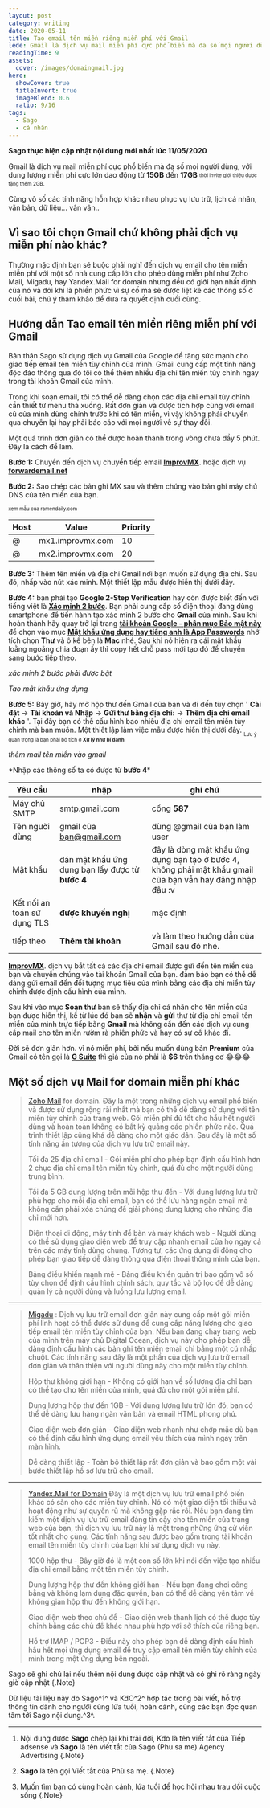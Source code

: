 ```yaml
---
layout: post
category: writing
date: 2020-05-11
title: Tạo email tên miền riêng miễn phí với Gmail
lede: Gmail là dịch vụ mail miễn phí cực phổ biến mà đa số mọi người dùng, với dung lượng miễn phí cực lớn dao động từ 15GB đến 17GB thời invite giới thiệu được tặng thêm 2GB
readingTime: 9
assets:
  cover: /images/domaingmail.jpg
hero:
  showCover: true
  titleInvert: true
  imageBlend: 0.6
  ratio: 9/16
tags:
  - Sago
  - cá nhân
---
```

**Sago thực hiện cập nhật nội dung mới nhất lúc 11/05/2020**

Gmail là dịch vụ mail miễn phí cực phổ biến mà đa số mọi người dùng, với dung lượng miễn phí cực lớn dao động từ **15GB** đến **17GB** <sub><sup>thời invite giới thiệu được tặng thêm 2GB</sup></sub>.

Cùng vô số các tính năng hỗn hợp khác nhau phục vụ lưu trữ, lịch cá nhân, văn bản, dữ liệu... vân vân..

<Media ratio="844/1500" image="/images/domaingmail.jpg"/>

## Vì sao tôi chọn Gmail chứ không phải dịch vụ miễn phí nào khác?

Thường mặc định bạn sẽ buộc phải nghĩ đến dịch vụ email cho tên miền miễn phí với một số nhà cung cấp lớn cho phép dùng miễn phí như Zoho Mail, Migadu, hay Yandex.Mail for domain nhưng đều có giới hạn nhất định của nó và đôi khi là phiền phức vì sự cố mà sẽ được liệt kê các thông số ở cuối bài, chú ý tham khảo để đưa ra quyết định cuối cùng.

## Hướng dẫn Tạo email tên miền riêng miễn phí với Gmail

Bản thân Sago sử dụng dịch vụ Gmail của Google để tăng sức mạnh cho giao tiếp email tên miền tùy chỉnh của mình. Gmail cung cấp một tính năng độc đáo thông qua đó tôi có thể thêm nhiều địa chỉ tên miền tùy chỉnh ngay trong tài khoản Gmail của mình. 

Trong khi soạn email, tôi có thể dễ dàng chọn các địa chỉ email tùy chỉnh cần thiết từ menu thả xuống. Rất đơn giản và được tích hợp cùng với email cũ của mình dùng chính trước khi có tên miền, vì vậy không phải chuyển qua chuyển lại hay phải báo cáo với mọi người về sự thay đổi.

Một quá trình đơn giản có thể được hoàn thành trong vòng chưa đầy 5 phút. Đây là cách để làm. 

**Bước 1:** Chuyển đến dịch vụ chuyển tiếp email [**ImprovMX**](https://improvmx.com). hoặc dịch vụ [**forwardemail.net**](https://forwardemail.net/#/)

**Bước 2:** Sao chép các bản ghi MX sau và thêm chúng vào bản ghi máy chủ DNS của tên miền của bạn.

<sub><sub>xem mẫu của ramendaily.com</sub></sub>


| **Host** | **Value**        | **Priority** |
| -------- | ---------------- | ------------ |
| @        | mx1.improvmx.com | 10           |
| @        | mx2.improvmx.com | 20           |

**Bước 3:** Thêm tên miền và địa chỉ Gmail nơi bạn muốn sử dụng địa chỉ. Sau đó, nhấp vào nút xác minh. Một thiết lập mẫu được hiển thị dưới đây.


**Bước 4:** bạn phải tạo **Google 2-Step Verification** hay còn được biết đến với tiếng việt là [**Xác minh 2 bước**](https://myaccount.google.com/security). Bạn phải cung cấp số điện thoại đang dùng smartphone để tiến hành tạo xác minh 2 bước cho **Gmail** của mình. Sau khi hoàn thành hãy quay trở lại trang [**tài khoản Google - phân mục Bảo mật này**](https://myaccount.google.com/security) để chọn vào mục [**Mật khẩu ứng dụng hay tiếng anh là App Passwords**](https://myaccount.google.com/apppasswords?utm_source=google-account&utm_medium=web) nhớ tích chọn **Thư** và ô kế bên là **Mac** nhé. Sau khi nó hiện ra cái mật khẩu loằng ngoằng chia đoạn ấy thì copy hết chỗ pass mới tạo đó để chuyển sang bước tiếp theo.


_xác minh 2 bước phải được bật_

_Tạo mật khẩu ứng dụng_

**Bước 5:** Bây giờ, hãy mở hộp thư đến Gmail của bạn và đi đến tùy chọn ' **Cài đặt** → **Tài khoản và Nhập** → **Gửi thư bằng địa chỉ:** → **Thêm địa chỉ email khác** '. Tại đây bạn có thể cấu hình bao nhiêu địa chỉ email tên miền tùy chỉnh mà bạn muốn. Một thiết lập làm việc mẫu được hiển thị dưới đây.
<sub><sub>Lưu ý quan trọng là bạn phải bỏ tích ở **Xử lý như bí danh**</sub></sub>


_thêm mail tên miền vào gmail_

\*Nhập các thông số ta có được từ **bước 4***

| **Yêu cầu**                 | **nhập**                                         | **ghi chú**                                                                                                |
| --------------------------- | ------------------------------------------------ | ---------------------------------------------------------------------------------------------------------- |
| Máy chủ SMTP                | smtp.gmail.com                                   | cổng **587**                                                                                               |
| Tên người dùng              | gmail của bạn@gmail.com                          | dùng @gmail của bạn làm user                                                                               |
| Mật khẩu                    | dán mật khẩu ứng dụng bạn lấy được từ **bước 4** | đây là dòng mật khẩu ứng dụng bạn tạo ở bước 4, không phải mật khẩu gmail của bạn vẫn hay đăng nhập đâu :v |
| Kết nối an toán sử dụng TLS | **được khuyến nghị**                             | mặc định                                                                                                   |
| tiếp theo                   | **Thêm tài khoản**                               | và làm theo hướng dẫn của Gmail sau đó nhé.                                                                |

[**ImprovMX**](https://improvmx.com). dịch vụ bắt tất cả các địa chỉ email được gửi đến tên miền của bạn và chuyển chúng vào tài khoản Gmail của bạn. đảm bảo bạn có thể dễ dàng gửi email đến đối tượng mục tiêu của mình bằng các địa chỉ miền tùy chỉnh được định cấu hình của mình.

Sau khi vào mục **Soạn thư** bạn sẽ thấy địa chỉ cá nhân cho tên miền của bạn được hiển thị, kể từ lúc đó bạn sẽ **nhận** và **gửi** thư từ địa chỉ email tên miền của mình trực tiếp bằng **Gmail** mà không cần đến các dịch vụ cung cấp mail cho tên miền rườm rà phiền phức và hay có sự cố khác đi.

Đời sẽ đơn giản hơn. vì nó miễn phí, bởi nếu muốn dùng bản **Premium** của Gmail có tên gọi là [**G Suite**](https://gsuite.google.com.vn/intl/vi/) thì giá của nó phải là **$6** trên tháng cơ 😂😂😂

## Một số dịch vụ Mail for domain miễn phí khác

> [Zoho Mail](https://www.zoho.com/mail/) for domain. Đây là một trong những dịch vụ email phổ biến và được sử dụng rộng rãi nhất mà bạn có thể dễ dàng sử dụng với tên miền tùy chỉnh của trang web. Gói miễn phí đủ tốt cho hầu hết người dùng và hoàn toàn không có bất kỳ quảng cáo phiền phức nào. Quá trình thiết lập cũng khá dễ dàng cho một giáo dân. Sau đây là một số tính năng ấn tượng của dịch vụ lưu trữ email này. 
>
> Tối đa 25 địa chỉ email - Gói miễn phí cho phép bạn định cấu hình hơn 2 chục địa chỉ email tên miền tùy chỉnh, quá đủ cho một người dùng trung bình.
>
> Tối đa 5 GB dung lượng trên mỗi hộp thư đến - Với dung lượng lưu trữ phù hợp cho mỗi địa chỉ email, bạn có thể lưu hàng ngàn email mà không cần phải xóa chúng để giải phóng dung lượng cho những địa chỉ mới hơn.
>
> Điện thoại di động, máy tính để bàn và máy khách web - Người dùng có thể sử dụng giao diện web để truy cập nhanh email của họ ngay cả trên các máy tính dùng chung. Tương tự, các ứng dụng di động cho phép bạn giao tiếp dễ dàng thông qua điện thoại thông minh của bạn.
>
> Bảng điều khiển mạnh mẽ - Bảng điều khiển quản trị bao gồm vô số tùy chọn để định cấu hình chính sách, quy tắc và bộ lọc để dễ dàng quản lý cả người dùng và luồng lưu lượng email.

- - -

> [Migadu](https://www.migadu.com/en/index.html) : Dịch vụ lưu trữ email đơn giản này cung cấp một gói miễn phí linh hoạt có thể được sử dụng để cung cấp năng lượng cho giao tiếp email tên miền tùy chỉnh của bạn. Nếu bạn đang chạy trang web của mình trên máy chủ Digital Ocean, dịch vụ này cho phép bạn dễ dàng định cấu hình các bản ghi tên miền email chỉ bằng một cú nhấp chuột. Các tính năng sau đây là một phần của dịch vụ lưu trữ email đơn giản và thân thiện với người dùng này cho một miền tùy chỉnh.
>
> Hộp thư không giới hạn - Không có giới hạn về số lượng địa chỉ bạn có thể tạo cho tên miền của mình, quá đủ cho một gói miễn phí.
>
> Dung lượng hộp thư đến 1GB - Với dung lượng lưu trữ lớn đó, bạn có thể dễ dàng lưu hàng ngàn văn bản và email HTML phong phú.
>
> Giao diện web đơn giản - Giao diện web nhanh như chớp mặc dù bạn có thể định cấu hình ứng dụng email yêu thích của mình ngay trên màn hình.
>
> Dễ dàng thiết lập - Toàn bộ thiết lập rất đơn giản và bao gồm một vài bước thiết lập hồ sơ lưu trữ cho email.

- - -

> [Yandex.Mail for Domain](https://connect.yandex.com) Đây là một dịch vụ lưu trữ email phổ biến khác có sẵn cho các miền tùy chỉnh. Nó có một giao diện tối thiểu và hoạt động như sự quyến rũ mà không gặp rắc rối. Nếu bạn đang tìm kiếm một dịch vụ lưu trữ email đáng tin cậy cho tên miền của trang web của bạn, thì dịch vụ lưu trữ này là một trong những ứng cử viên tốt nhất cho cùng. Các tính năng sau được bao gồm trong tài khoản email tên miền tùy chỉnh của bạn khi sử dụng dịch vụ này.
>
> 1000 hộp thư - Bây giờ đó là một con số lớn khi nói đến việc tạo nhiều địa chỉ email bằng một tên miền tùy chỉnh.
>
> Dung lượng hộp thư đến không giới hạn - Nếu bạn đang chơi công bằng và không lạm dụng đặc quyền, bạn có thể dễ dàng yên tâm về không gian hộp thư đến không giới hạn.
>
> Giao diện web theo chủ đề - Giao diện web thanh lịch có thể được tùy chỉnh bằng các chủ đề khác nhau phù hợp với sở thích của riêng bạn.
>
> Hỗ trợ IMAP / POP3 - Điều này cho phép bạn dễ dàng định cấu hình hầu hết mọi ứng dụng email để truy cập email tên miền tùy chỉnh của mình trong một ứng dụng bên ngoài.

Sago sẽ ghi chú lại nếu thêm nội dung được cập nhật và có ghi rõ ràng ngày giờ cập nhật {.Note}

Dữ liệu tài liệu này do Sago^1^ và KdO^2^ hợp tác trong bài viết, hỗ trợ thông tin dành cho người cùng lứa tuổi, hoàn cảnh, cùng các bạn đọc quan tâm tới Sago nội dung.^3^.

---

1. Nội dung được **Sago** chép lại khi trải đời, Kdo là tên viết tắt của Tiếp adsense và **Sago** là tên viết tắt của Sago (Phu sa me) Agency Advertising {.Note}

2. **Sago** là tên gọi Viết tắt của Phù sa mẹ. {.Note}

3. Muốn tìm bạn có cùng hoàn cảnh, lứa tuổi để học hỏi nhau trau dồi cuộc sống {.Note}

<script>
import Media from "../../src/components/Media";

export default {
  components: { Media }
}
</script>
